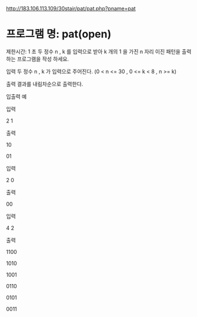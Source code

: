 ﻿http://183.106.113.109/30stair/pat/pat.php?pname=pat

프로그램 명: pat(open)
=======================
제한시간: 1 초
두 정수 n , k 를 입력으로 받아 k 개의 1 을 가진 n 자리 이진 패턴을 출력하는 프로그램을 작성 하세요.

입력
두 정수 n , k 가 입력으로 주어진다. (0 < n <= 30 , 0 <= k < 8 , n >= k)

출력
결과를 내림차순으로 출력한다.

입출력 예

입력

2 1

출력

10

01

입력

2 0

출력

00

입력

4 2

출력

1100

1010

1001

0110

0101

0011